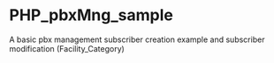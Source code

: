 # PHP_pbxMng_sample
A basic pbx management subscriber creation example and subscriber modification (Facility_Category)
